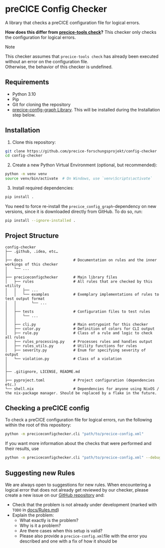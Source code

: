 # preCICE Config Checker

A library that checks a preCICE configuration file for logical errors.

**How does this differ from [precice-tools check](https://precice.org/tooling-builtin.html)?** This checker only checks the
configuration for logical errors.

> [!NOTE]
> This checker assumes that `precice-tools check` has already been executed without an error on the configuration file.<br>
> Otherwise, the behavior of this checker is undefined.

## Requirements

- Python 3.10
- Pip
- Git for cloning the repository
- [precice-config-graph Library](https://github.com/precice-forschungsprojekt/config-graph). This will be installed during the Installation step below.

## Installation

1. Clone this repository:
```bash
git clone https://github.com/precice-forschungsprojekt/config-checker
cd config-checker
```
2. Create a new Python Virtual Environment (optional, but recommended):
```bash
python -m venv venv
source venv/bin/activate  # On Windows, use `venv\Scripts\activate`
```
3. Install required dependencies:
```bash
pip install .
```
You need to force re-install the `precice_config_graph`-dependency on new versions, since it is downloaded directly from GitHub. To do so, run:
```bash
pip install --ignore-installed .
```

## Project Structure

```
config-checker
├── .github, .idea, etc…
│
├── docs                       # Documentation on rules and the inner workings of this checker
│   └── ...
│
├── preciceconfigchecker       # Main library files
│   ├── rules                  # All rules that are checked by this utility
│   │   ├── ...
│   │   └── examples           # Exemplary implementations of rules to test output format 
│   │       └── ...
│   │
│   ├── tests                  # Configuration files to test rules 
│   │   └── ...
│   │
│   ├── cli.py                 # Main entrypoint for this checker
│   ├── color.py               # Definition of colors for CLI output
│   ├── rule.py                # Class of a rule and logic to check all rules
│   ├── rules_processing.py    # Processes rules and handles output
│   ├── rules_utils.py         # Utility functions for rules
│   ├── severity.py            # Enum for specifying severity of output
│   └── violation.py           # Class of a violation
│
│
├── .gitignore, LICENSE, README.md
│
├── pyproject.toml             # Project configuration (dependencies etc.)
└── shell.nix                  # Dependencies for anyone using NixOS / the nix-package manager. Should be replaced by a flake in the future.
```

## Checking a preCICE config

To check a preCICE configuration file for logical errors, run the following within the root of this repository:

```bash
python -m preciceconfigchecker.cli "path/to/precice-config.xml"
```

If you want more information about the checks that were performed and their results, use

```bash
python -m preciceconfigchecker.cli "path/to/precice-config.xml" --debug
```

## Suggesting new Rules

We are always open to suggestions for new rules.
When encountering a logical error that does not already get reviewed by our checker,
please create a new issue on our [GitHub repository](https://github.com/precice-forschungsprojekt/config-checker) and:

- Check that the problem is not already under development (marked with `TODO` in [docs/Rules.md](https://github.com/precice-forschungsprojekt/config-checker/blob/main/docs/Rules.md))
- Explain the problem:
    - What exactly is the problem?
    - Why is it a problem?
    - Are there cases when this setup is valid?
    - Please also provide a `precice-config.xml`file with the error you described and one with a fix of how it should be

